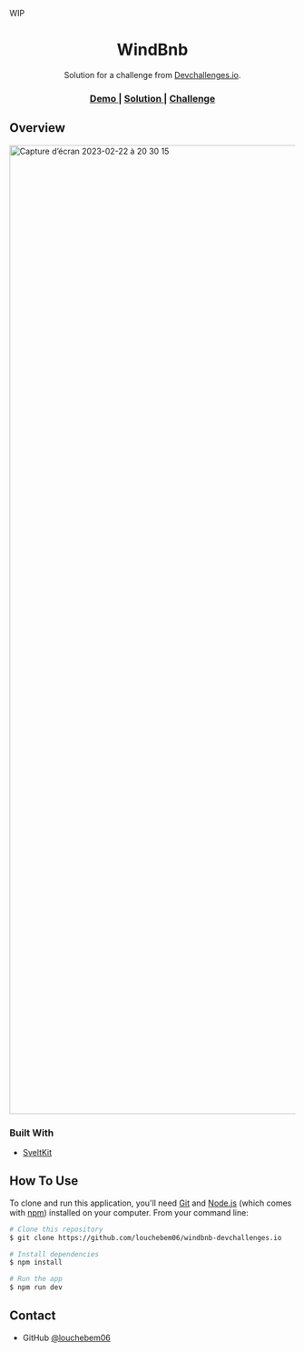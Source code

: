 <!-- Please update value in the {}  -->

WIP

<h1 align="center">WindBnb</h1>

<div align="center">
   Solution for a challenge from  <a href="http://devchallenges.io" target="_blank">Devchallenges.io</a>.
</div>

<div align="center">
  <h3>
    <a href="https://windbnb-devchallenges-io.vercel.app/">
      Demo
    </a>
    <span> | </span>
    <a href="https://github.com/louchebem06/windbnb-devchallenges.io">
      Solution
    </a>
    <span> | </span>
    <a href="https://devchallenges.io/challenges/3JFYedSOZqAxYuOCNmYD">
      Challenge
    </a>
  </h3>
</div>

<!-- OVERVIEW -->

## Overview

<img width="1705" alt="Capture d’écran 2023-02-22 à 20 30 15" src="https://user-images.githubusercontent.com/34492446/220738538-28f8fe76-c797-4dca-9480-ef224eb8b5c4.png">

### Built With

<!-- This section should list any major frameworks that you built your project using. Here are a few examples.-->

- [SveltKit](https://svelte.dev)

## How To Use

<!-- Example: -->

To clone and run this application, you'll need [Git](https://git-scm.com) and [Node.js](https://nodejs.org/en/download/) (which comes with [npm](http://npmjs.com)) installed on your computer. From your command line:

```bash
# Clone this repository
$ git clone https://github.com/louchebem06/windbnb-devchallenges.io

# Install dependencies
$ npm install

# Run the app
$ npm run dev
```

## Contact

- GitHub [@louchebem06](https://github.com/louchebem06)
